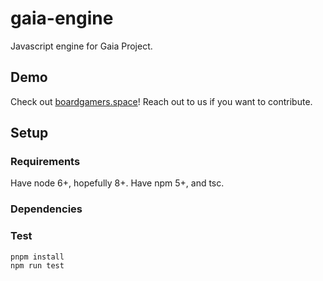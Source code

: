 # gaia-engine

Javascript engine for Gaia Project.

## Demo

Check out [boardgamers.space](https://www.boardgamers.space)! Reach out to us if you want to contribute.

## Setup

### Requirements

Have node 6+, hopefully 8+. Have npm 5+, and tsc.

### Dependencies

### Test

```
pnpm install
npm run test
```
